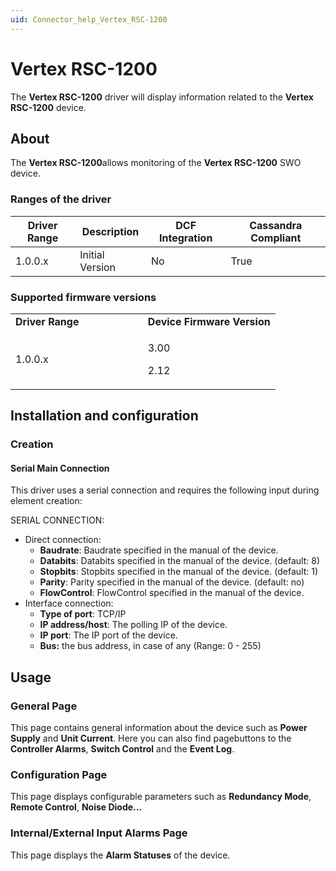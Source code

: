 ```yaml
---
uid: Connector_help_Vertex_RSC-1200
---
```


# Vertex RSC-1200

The **Vertex RSC-1200** driver will display information related to the **Vertex RSC-1200** device.

## About

The **Vertex RSC-1200**allows monitoring of the **Vertex RSC-1200** SWO device.

### Ranges of the driver

| **Driver Range** | **Description** | **DCF Integration** | **Cassandra Compliant** |
|------------------|-----------------|---------------------|-------------------------|
| 1.0.0.x          | Initial Version | No                  | True                    |

### Supported firmware versions

<table>
<colgroup>
<col style="width: 50%" />
<col style="width: 50%" />
</colgroup>
<tbody>
<tr class="odd">
<td><strong>Driver Range</strong></td>
<td><strong>Device Firmware Version</strong></td>
</tr>
<tr class="even">
<td>1.0.0.x</td>
<td><p>3.00</p>
<p>2.12</p></td>
</tr>
</tbody>
</table>

## Installation and configuration

### Creation

#### Serial Main Connection

This driver uses a serial connection and requires the following input during element creation:

SERIAL CONNECTION:

- Direct connection:
  - **Baudrate**: Baudrate specified in the manual of the device.
  - **Databits**: Databits specified in the manual of the device. (default: 8)
  - **Stopbits**: Stopbits specified in the manual of the device. (default: 1)
  - **Parity**: Parity specified in the manual of the device. (default: no)
  - **FlowControl**: FlowControl specified in the manual of the device.
- Interface connection:
  - **Type of port**: TCP/IP
  - **IP address/host**: The polling IP of the device.
  - **IP port**: The IP port of the device.
  - **Bus:** the bus address, in case of any (Range: 0 - 255)

## Usage

### General Page

This page contains general information about the device such as **Power Supply** and **Unit Current**. Here you can also find pagebuttons to the **Controller Alarms**, **Switch Control** and the **Event Log**.

### Configuration Page

This page displays configurable parameters such as **Redundancy Mode**, **Remote Control**, **Noise Diode...**

### Internal/External Input Alarms Page

This page displays the **Alarm Statuses** of the device.
